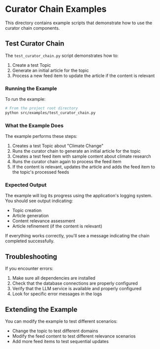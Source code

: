 # Curator Chain Examples

This directory contains example scripts that demonstrate how to use the curator chain components.

## Test Curator Chain

The `test_curator_chain.py` script demonstrates how to:

1. Create a test Topic
2. Generate an initial article for the topic
3. Process a new feed item to update the article if the content is relevant

### Running the Example

To run the example:

```bash
# From the project root directory
python src/examples/test_curator_chain.py
```

### What the Example Does

The example performs these steps:

1. Creates a test Topic about "Climate Change"
2. Runs the curator chain to generate an initial article for the topic
3. Creates a test feed item with sample content about climate research
4. Runs the curator chain again to process the feed item
5. If the content is relevant, updates the article and adds the feed item to the topic's processed feeds

### Expected Output

The example will log its progress using the application's logging system. You should see output indicating:

- Topic creation
- Article generation
- Content relevance assessment
- Article refinement (if the content is relevant)

If everything works correctly, you'll see a message indicating the chain completed successfully.

## Troubleshooting

If you encounter errors:

1. Make sure all dependencies are installed
2. Check that the database connections are properly configured
3. Verify that the LLM service is available and properly configured
4. Look for specific error messages in the logs

## Extending the Example

You can modify the example to test different scenarios:

- Change the topic to test different domains
- Modify the feed content to test different relevance scenarios
- Add more feed items to test sequential updates 